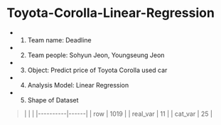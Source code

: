 # Toyota-Corolla-Linear-Regression

* 1. Team name: Deadline
* 2. Team people: Sohyun Jeon, Youngseung Jeon
* 3. Object: Predict price of Toyota Corolla used car
* 4. Analysis Model: Linear Regression
* 5. Shape of Dataset
>|          |      |
|----------|------|
| row      | 1019 |
| real_var | 11   |
| cat_var  | 25   |



